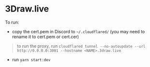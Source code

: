 # 3Draw.live

To run: 
- copy the cert.pem in Discord to `~/.cloudflared/` (you may need to rename it to cert.pem or cert.cer)
> to run the proxy, run `cloudflared tunnel --no-autoupdate --url http://0.0.0.0:3001 --hostname <NAME>.3draw.live`
- run `yarn start:dev`
